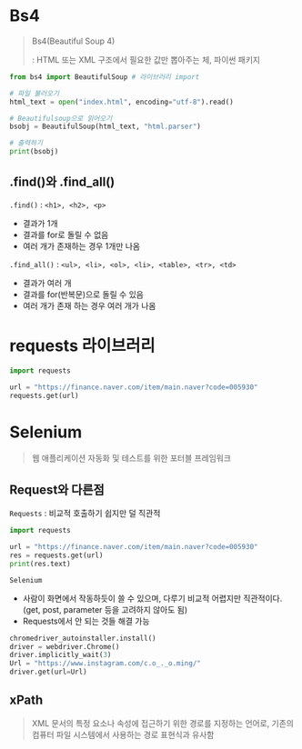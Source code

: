 # Bs4 

> Bs4(Beautiful Soup 4)
>
> : HTML 또는 XML 구조에서 필요한 값만 뽑아주는 체, 파이썬 패키지

```python
from bs4 import BeautifulSoup # 라이브러리 import

# 파일 불러오기
html_text = open("index.html", encoding="utf-8").read()

# Beautifulsoup으로 읽어오기
bsobj = BeautifulSoup(html_text, "html.parser")

# 출력하기
print(bsobj)
```

## .find()와 .find_all()

`.find()` : `<h1>, <h2>, <p>`

- 결과가 1개
- 결과를 for로 돌릴 수 없음
- 여러 개가 존재하는 경우 1개만 나옴

`.find_all()` : `<ul>, <li>, <ol>, <li>, <table>, <tr>, <td>`

- 결과가 여러 개
- 결과를 for(반복문)으로 돌릴 수 있음
- 여러 개가 존재 하는 경우 여러 개가 나옴



# requests 라이브러리

```python
import requests

url = "https://finance.naver.com/item/main.naver?code=005930"
requests.get(url)
```

# Selenium
> 웹 애플리케이션 자동화 및 테스트를 위한 포터블 프레임워크

## Request와 다른점
`Requests` : 비교적 호출하기 쉽지만 덜 직관적
```python
import requests

url = "https://finance.naver.com/item/main.naver?code=005930"
res = requests.get(url)
print(res.text)
```
`Selenium`
- 사람이 화면에서 작동하듯이 쓸 수 있으며, 다루기 비교적 어렵지만 직관적이다. (get, post, parameter 등을 고려하지 않아도 됨)
- Requests에서 안 되는 것들 해결 가능
```python
chromedriver_autoinstaller.install()
driver = webdriver.Chrome()
driver.implicitly_wait(3)
Url = "https://www.instagram.com/c.o_._o.ming/"
driver.get(url=Url)
```

## xPath
> XML 문서의 특정 요소나 속성에 접근하기 위한 경로를 지정하는 언어로, 기존의 컴퓨터 파일 시스템에서 사용하는 경로 표현식과 유사함
